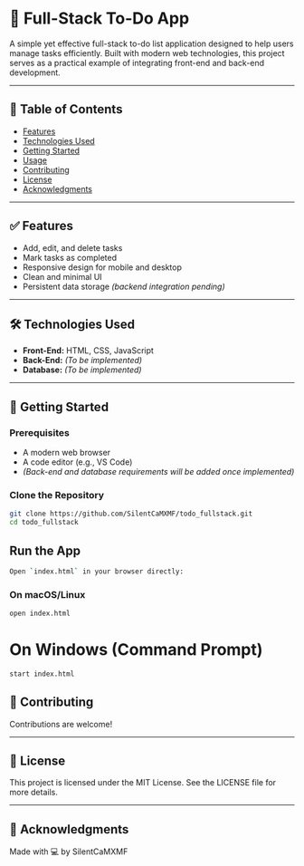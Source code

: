 # 📝 Full-Stack To-Do App

A simple yet effective full-stack to-do list application designed to help users manage tasks efficiently. Built with modern web technologies, this project serves as a practical example of integrating front-end and back-end development.

---

## 📌 Table of Contents

- [Features](#features)
- [Technologies Used](#technologies-used)
- [Getting Started](#getting-started)
- [Usage](#usage)
- [Contributing](#contributing)
- [License](#license)
- [Acknowledgments](#acknowledgments)

---

## ✅ Features

- Add, edit, and delete tasks
- Mark tasks as completed
- Responsive design for mobile and desktop
- Clean and minimal UI
- Persistent data storage *(backend integration pending)*

---

## 🛠️ Technologies Used

- **Front-End:** HTML, CSS, JavaScript
- **Back-End:** *(To be implemented)*
- **Database:** *(To be implemented)*

---

## 🚀 Getting Started

### Prerequisites

- A modern web browser
- A code editor (e.g., VS Code)
- *(Back-end and database requirements will be added once implemented)*

### Clone the Repository

```bash
git clone https://github.com/SilentCaMXMF/todo_fullstack.git
cd todo_fullstack
```

## Run the App
```bash
Open `index.html` in your browser directly:
```
### On macOS/Linux

```bash
open index.html

```

# On Windows (Command Prompt)
```bash
start index.html
```
## 🤝 Contributing

Contributions are welcome!

---

## 📄 License

This project is licensed under the MIT License. See the LICENSE file for more details.

---

## 🙌 Acknowledgments

Made with 💻 by SilentCaMXMF
